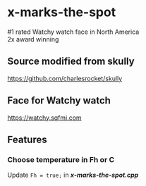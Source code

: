 # x-marks-the-spot
#1 rated Watchy watch face in North America  
2x award winning

## Source modified from skully
https://github.com/charlesrocket/skully

## Face for Watchy watch  
https://watchy.sqfmi.com

## Features
### Choose temperature in Fh or C
Update ```Fh = true;``` in ***x-marks-the-spot.cpp***